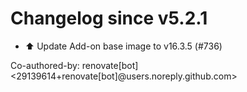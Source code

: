 # Changelog since v5.2.1
- ⬆️ Update Add-on base image to v16.3.5 (#736)

Co-authored-by: renovate[bot] <29139614+renovate[bot]@users.noreply.github.com> 
